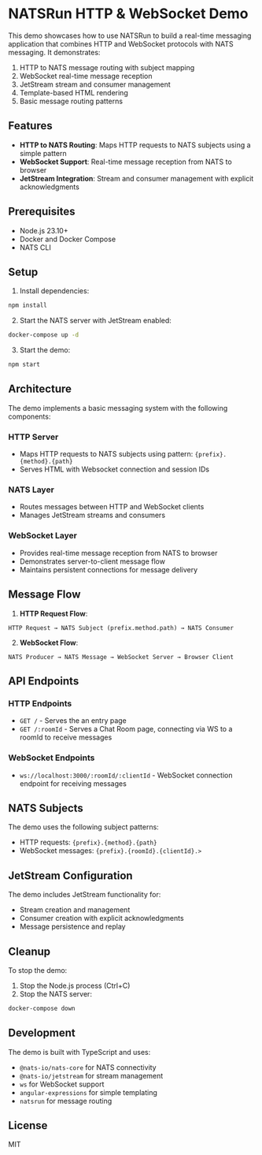 # NATSRun HTTP & WebSocket Demo

This demo showcases how to use NATSRun to build a real-time messaging application that combines HTTP and WebSocket protocols with NATS messaging. It demonstrates:

1. HTTP to NATS message routing with subject mapping
2. WebSocket real-time message reception
3. JetStream stream and consumer management
4. Template-based HTML rendering
5. Basic message routing patterns

## Features

- **HTTP to NATS Routing**: Maps HTTP requests to NATS subjects using a simple pattern
- **WebSocket Support**: Real-time message reception from NATS to browser
- **JetStream Integration**: Stream and consumer management with explicit acknowledgments

## Prerequisites

- Node.js 23.10+
- Docker and Docker Compose
- NATS CLI

## Setup

1. Install dependencies:
```bash
npm install
```

2. Start the NATS server with JetStream enabled:
```bash
docker-compose up -d
```

3. Start the demo:
```bash
npm start
```

## Architecture

The demo implements a basic messaging system with the following components:

### HTTP Server
- Maps HTTP requests to NATS subjects using pattern: `{prefix}.{method}.{path}`
- Serves HTML with Websocket connection and session IDs

### NATS Layer
- Routes messages between HTTP and WebSocket clients
- Manages JetStream streams and consumers

### WebSocket Layer
- Provides real-time message reception from NATS to browser
- Demonstrates server-to-client message flow
- Maintains persistent connections for message delivery

## Message Flow

1. **HTTP Request Flow**:
```
HTTP Request → NATS Subject (prefix.method.path) → NATS Consumer
```

2. **WebSocket Flow**:
```
NATS Producer → NATS Message → WebSocket Server → Browser Client
```

## API Endpoints

### HTTP Endpoints
- `GET /` - Serves the an entry page
- `GET /:roomId` - Serves a Chat Room page, connecting via WS to a roomId to receive messages

### WebSocket Endpoints
- `ws://localhost:3000/:roomId/:clientId` - WebSocket connection endpoint for receiving messages

## NATS Subjects

The demo uses the following subject patterns:
- HTTP requests: `{prefix}.{method}.{path}`
- WebSocket messages: `{prefix}.{roomId}.{clientId}.>`

## JetStream Configuration

The demo includes JetStream functionality for:
- Stream creation and management
- Consumer creation with explicit acknowledgments
- Message persistence and replay

## Cleanup

To stop the demo:

1. Stop the Node.js process (Ctrl+C)
2. Stop the NATS server:
```bash
docker-compose down
```

## Development

The demo is built with TypeScript and uses:
- `@nats-io/nats-core` for NATS connectivity
- `@nats-io/jetstream` for stream management
- `ws` for WebSocket support
- `angular-expressions` for simple templating
- `natsrun` for message routing

## License

MIT 